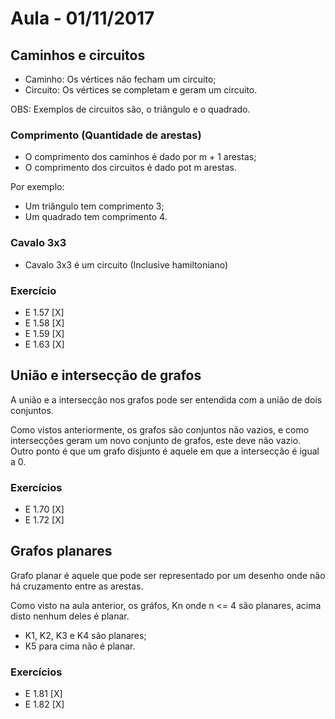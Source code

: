 # Aula - 01/11/2017

## Caminhos e circuitos

- Caminho: Os vértices não fecham um circuito;
- Circuito: Os vértices se completam e geram um circuito.

OBS: Exemplos de circuitos são, o triângulo e o quadrado.

### Comprimento (Quantidade de arestas)

- O comprimento dos caminhos é dado por m + 1 arestas;
- O comprimento dos circuitos é dado pot m arestas.

Por exemplo:
- Um triângulo tem comprimento 3;
- Um quadrado tem comprimento 4.

### Cavalo 3x3

- Cavalo 3x3 é um circuito (Inclusive hamiltoniano)

### Exercício
- E 1.57 [X]
- E 1.58 [X] 
- E 1.59 [X]
- E 1.63 [X]

## União e intersecção de grafos

A união e a intersecção nos grafos pode ser entendida com a união de dois conjuntos.

Como vistos anteriormente, os grafos são conjuntos não vazios, e como intersecções geram um novo conjunto de grafos, este deve não vazio. Outro ponto é que um grafo disjunto é aquele em que a intersecção é igual a 0.

### Exercícios

- E 1.70 [X]
- E 1.72 [X]

## Grafos planares

Grafo planar é aquele que pode ser representado por um desenho onde não há cruzamento entre as arestas.

Como visto na aula anterior, os gráfos, Kn onde n <= 4 são planares, acima disto nenhum deles é planar.
- K1, K2, K3 e K4 são planares;
- K5 para cima não é planar.

### Exercícios 
- E 1.81 [X]
- E 1.82 [X]